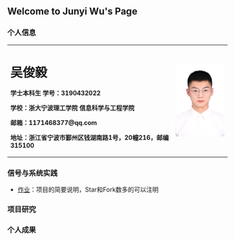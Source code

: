 ## Welcome to Junyi Wu's Page

### 个人信息

<table border="0">
  <tr>
    <td width="75%">
      <h1>吴俊毅</h1>
      <p><b>学士本科生 学号：3190432022</b></p>
      <p><b>学校：浙大宁波理工学院 信息科学与工程学院</b></p>
      <p><b>邮箱：1171468377@qq.com</b></p>
      <p><b>地址：浙江省宁波市鄞州区钱湖南路1号，20幢216，邮编315100</b></p>
    </td>
    <td width="25%">
      <img src="/zjz.jpg" width="100%">      
    </td>
  </tr>
</table>

### 信号与系统实践

  - [作业](https://github.com/wjy615/github-test)：项目的简要说明，Star和Fork数多的可以注明

### 项目研究

### 个人成果

